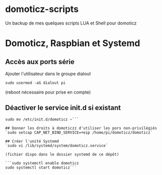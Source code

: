 # domoticz-scripts

Un backup de mes quelques scripts LUA et Shell pour domoticz

# Domoticz, Raspbian et Systemd
## Accès aux ports série
Ajouter l'utilisateur dans le groupe dialout

`sudo usermod -aG dialout pi`

(reboot nécessaire pour prise en compte)

## Déactiver le service init.d si existant
```sudo update-rc.d domoticz remove
sudo mv /etc/init.d/domoticz ~```

## Donner les droits à domoticzz d'utiliser les pors non-privilégiés
`sudo setcap CAP_NET_BIND_SERVICE=+eip /home/pi/domoticz/domoticz`

## Créer l'unité Systemd
`sudo vi /lib/systemd/system/domoticz.service`

(fichier dispo dans le dossier systemd de ce dépôt)

```sudo systemctl enable domoticz
sudo systemctl start domoticz```
